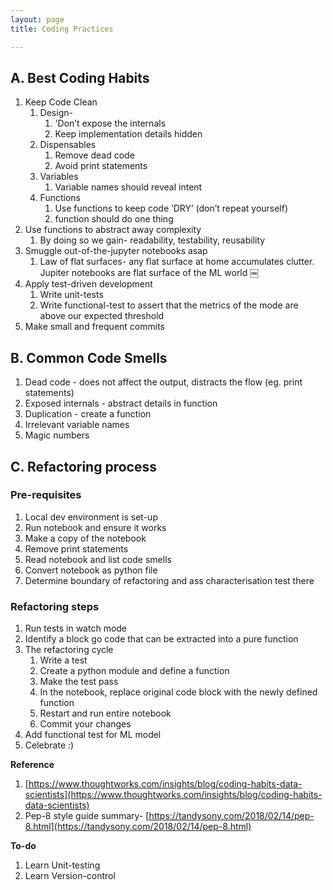 ```yaml
---
layout: page 
title: Coding Practices

---
```

## A. Best Coding Habits
1. Keep Code Clean
    1. Design- 
        1. 'Don’t expose the internals
        2. Keep implementation details hidden
    2. Dispensables
        1. Remove dead code
        2. Avoid print statements
    3. Variables
        1. Variable names should reveal intent
    4. Functions
        1. Use functions to keep code ‘DRY’ (don’t repeat yourself)
        2. function should do one thing
2. Use functions to abstract away complexity
    1. By doing so we gain- readability, testability, reusability
3. Smuggle out-of-the-jupyter notebooks asap
    1. Law of flat surfaces- any flat surface at home accumulates clutter. Jupiter notebooks are flat surface of the ML world
￼
4. Apply test-driven development
    1. Write unit-tests
    2. Write functional-test to assert that the metrics of the mode are above our expected threshold
5. Make small and frequent commits

## B. Common Code Smells
1. Dead code - does not affect the output, distracts the flow (eg. print statements)
2. Exposed internals - abstract details in function
3. Duplication - create a function
4. Irrelevant variable names
5. Magic numbers

## C. Refactoring process

### Pre-requisites
1. Local dev environment is set-up
2. Run notebook and ensure it works
3. Make a copy of the notebook
4. Remove print statements
5. Read notebook and list code smells
6. Convert notebook as python file
7. Determine boundary of refactoring and ass characterisation test there

### Refactoring steps
1. Run tests in watch mode
2. Identify a block go code that can be extracted into a pure function
3. The refactoring cycle
    1. Write a test
    2. Create a python module and define a function
    3. Make the test pass
    4. In the notebook, replace original code block with the newly defined function
    5. Restart and run entire notebook
    6. Commit your changes
4. Add functional test for ML model
5. Celebrate :)

**Reference**
1. [https://www.thoughtworks.com/insights/blog/coding-habits-data-scientists](https://www.thoughtworks.com/insights/blog/coding-habits-data-scientists)
2. Pep-8 style guide summary- [https://tandysony.com/2018/02/14/pep-8.html](https://tandysony.com/2018/02/14/pep-8.html)


**To-do**
1. Learn Unit-testing
2. Learn Version-control
